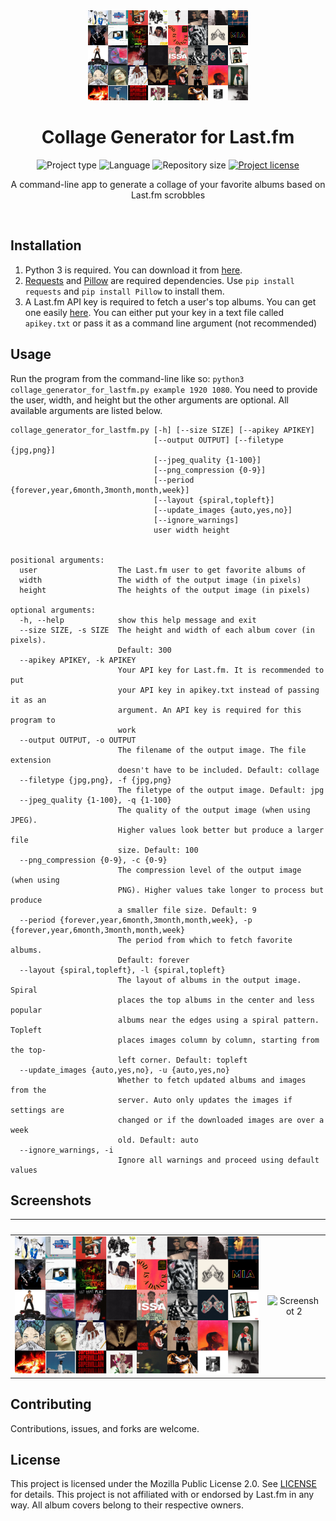 <!-- Project Header -->
<div align="center">
  <img class="projectLogo" src="screenshots/ss1.jpg" alt="Project logo" title="Project logo" width="256">

  <h1 class="projectName">Collage Generator for Last.fm</h1>

  <p class="projectBadges">
    <img src="https://img.shields.io/badge/type-CLI_App-f44336.svg" alt="Project type" title="Project type">
    <img src="https://img.shields.io/github/languages/top/jerboa88/collage-generator-for-last.fm.svg" alt="Language" title="Language">
    <img src="https://img.shields.io/github/repo-size/jerboa88/collage-generator-for-last.fm.svg" alt="Repository size" title="Repository size">
    <a href="LICENSE">
      <img src="https://img.shields.io/github/license/jerboa88/collage-generator-for-last.fm.svg" alt="Project license" title="Project license"/>
    </a>
  </p>

  <p class="projectDesc">
    A command-line app to generate a collage of your favorite albums based on Last.fm scrobbles
  </p>

  <br/>
</div>


## Installation
1. Python 3 is required. You can download it from [here](https://www.python.org/downloads/).
2. [Requests](https://pypi.org/project/requests/) and [Pillow](https://pypi.org/project/Pillow/) are required dependencies. Use `pip install requests` and `pip install Pillow` to install them.
3. A Last.fm API key is required to fetch a user's top albums. You can get one easily [here](https://www.last.fm/api/). You can either put your key in a text file called `apikey.txt` or pass it as a command line argument (not recommended)


## Usage
Run the program from the command-line like so: `python3 collage_generator_for_lastfm.py example 1920 1080`. You need to provide the user, width, and height but the other arguments are optional. All available arguments are listed below.

```
collage_generator_for_lastfm.py [-h] [--size SIZE] [--apikey APIKEY]
                                [--output OUTPUT] [--filetype {jpg,png}]
                                [--jpeg_quality {1-100}]
                                [--png_compression {0-9}]
                                [--period {forever,year,6month,3month,month,week}]
                                [--layout {spiral,topleft}]
                                [--update_images {auto,yes,no}]
                                [--ignore_warnings]
                                user width height


positional arguments:
  user                  The Last.fm user to get favorite albums of
  width                 The width of the output image (in pixels)
  height                The heights of the output image (in pixels)

optional arguments:
  -h, --help            show this help message and exit
  --size SIZE, -s SIZE  The height and width of each album cover (in pixels).
                        Default: 300
  --apikey APIKEY, -k APIKEY
                        Your API key for Last.fm. It is recommended to put
                        your API key in apikey.txt instead of passing it as an
                        argument. An API key is required for this program to
                        work
  --output OUTPUT, -o OUTPUT
                        The filename of the output image. The file extension
                        doesn't have to be included. Default: collage
  --filetype {jpg,png}, -f {jpg,png}
                        The filetype of the output image. Default: jpg
  --jpeg_quality {1-100}, -q {1-100}
                        The quality of the output image (when using JPEG).
                        Higher values look better but produce a larger file
                        size. Default: 100
  --png_compression {0-9}, -c {0-9}
                        The compression level of the output image (when using
                        PNG). Higher values take longer to process but produce
                        a smaller file size. Default: 9
  --period {forever,year,6month,3month,month,week}, -p {forever,year,6month,3month,month,week}
                        The period from which to fetch favorite albums.
                        Default: forever
  --layout {spiral,topleft}, -l {spiral,topleft}
                        The layout of albums in the output image. Spiral
                        places the top albums in the center and less popular
                        albums near the edges using a spiral pattern. Topleft
                        places images column by column, starting from the top-
                        left corner. Default: topleft
  --update_images {auto,yes,no}, -u {auto,yes,no}
                        Whether to fetch updated albums and images from the
                        server. Auto only updates the images if settings are
                        changed or if the downloaded images are over a week
                        old. Default: auto
  --ignore_warnings, -i
                        Ignore all warnings and proceed using default values
```

## Screenshots
|               &#8291;                |               &#8291;                |
| :----------------------------------: | :----------------------------------: |
| ![Screenshot 1](screenshots/ss1.jpg) | ![Screenshot 2](screenshots/ss2.jpg) |


## Contributing
Contributions, issues, and forks are welcome.


## License
This project is licensed under the Mozilla Public License 2.0. See [LICENSE](LICENSE) for details. This project is not affiliated with or endorsed by Last.fm in any way. All album covers belong to their respective owners.

